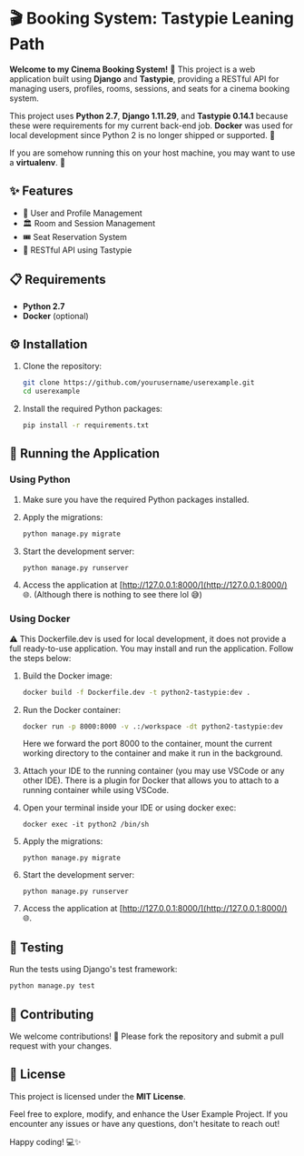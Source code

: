 # 🎬 Booking System: Tastypie Leaning Path

**Welcome to my Cinema Booking System!** 🌟 This project is a web application built using **Django** and **Tastypie**, providing a RESTful API for managing users, profiles, rooms, sessions, and seats for a cinema booking system.

This project uses **Python 2.7**, **Django 1.11.29**, and **Tastypie 0.14.1** because these were requirements for my current back-end job. **Docker** was used for local development since Python 2 is no longer shipped or supported. 🐳

If you are somehow running this on your host machine, you may want to use a **virtualenv**. 🐍

## ✨ Features

- 👤 User and Profile Management
- 🏛️ Room and Session Management
- 🎟️ Seat Reservation System
- 🔗 RESTful API using Tastypie

## 📋 Requirements

- **Python 2.7**
- **Docker** (optional)

## ⚙️ Installation

1. Clone the repository:
   ```bash
   git clone https://github.com/yourusername/userexample.git
   cd userexample
   ```

2. Install the required Python packages:
   ```bash
   pip install -r requirements.txt
   ```

## 🚀 Running the Application

### Using Python

1. Make sure you have the required Python packages installed.

2. Apply the migrations:
   ```bash
   python manage.py migrate
   ```

3. Start the development server:
   ```bash
   python manage.py runserver
   ```

4. Access the application at [http://127.0.0.1:8000/](http://127.0.0.1:8000/) 🌐. (Although there is nothing to see there lol 😅)

### Using Docker

⚠️ This Dockerfile.dev is used for local development, it does not provide a full ready-to-use application. You may install and run the application. Follow the steps below:

1. Build the Docker image:
   ```bash
   docker build -f Dockerfile.dev -t python2-tastypie:dev .
   ```

2. Run the Docker container:
   ```bash
   docker run -p 8000:8000 -v .:/workspace -dt python2-tastypie:dev
   ```
   Here we forward the port 8000 to the container, mount the current working directory to the container and make it run in the background.

3. Attach your IDE to the running container (you may use VSCode or any other IDE).
   There is a plugin for Docker that allows you to attach to a running container while using VSCode.

4. Open your terminal inside your IDE or using docker exec:
   ```
   docker exec -it python2 /bin/sh
   ```

5. Apply the migrations:
   ```
   python manage.py migrate
   ```

6. Start the development server:
   ```
   python manage.py runserver
   ```

7. Access the application at [http://127.0.0.1:8000/](http://127.0.0.1:8000/) 🌐.

## 🧪 Testing

Run the tests using Django's test framework:
```bash
python manage.py test
```

## 🤝 Contributing

We welcome contributions! 🎉 Please fork the repository and submit a pull request with your changes.

## 📝 License

This project is licensed under the **MIT License**. 

Feel free to explore, modify, and enhance the User Example Project. If you encounter any issues or have any questions, don't hesitate to reach out! 

Happy coding! 💻✨
